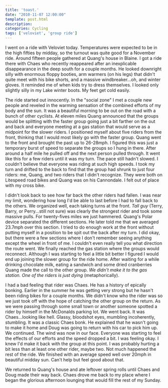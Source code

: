 ```yaml
---
title: 'toast.'
date: "2010-11-07 12:00:00"
template: post.html
description: 
categories: Cycling
tags: ['veloviet', 'group ride']
---
```


I went on a ride with Veloviet today. Temperatures were expected to be in the high fifties by midday, so the turnout was quite good for a November ride. Around fifteen people gathered at Quang's house in Blaine. I got a ride there with Chaes who recently reappeared after an inexplicable disappearance in the deep south for a couple months. He looked downright silly with enormous floppy booties, arm warmers (on his legs) that didn't quite meet with his bike shorts, and a massive windbreaker...oh, and winter gloves. It reminded me of when kids try to dress themselves. I looked only slightly silly in my Lake winter boots. My feet get cold easily.  
  
The ride started out innocently. In the "social zone" I met a couple new people and reveled in the warming sensation of the combined efforts of my body and the sun. It was a beautiful morning to be out on the road with a bunch of other cyclists. At eleven miles Quang announced that the groups would be splitting with the faster group going just a bit farther on the out and back and everyone meeting at a gas station that would serve as a midpoint for the slower riders. I positioned myself about five riders from the front, thinking that I would most likely go with the faster group. Quang went to the front and brought the past up to 26-28mph. I figured this was just a temporary burst of speed to separate the groups so I hung in there. After around a half mile he pulled off and the next person pulled through. It went like this for a few riders until it was my turn. The pace still hadn't slowed. I couldn't believe that everyone was riding at such high speeds. I took my turn and drifted to the back to find that the group had shrunk to just four riders: me, Quang, and two riders that I didn't recognize. They were both on Litespeed road bikes and Quang was on his Cannondale. I felt out of place with my cross bike.  
  
I didn't look back to see how far back the other riders had fallen. I was near my limit, wondering how long I'd be able to last before I had to fall back to the others. We organized well, each taking turns at the front. *Tall guy* (Terry, Barry, or Perry...still not sure) was clearly the strongest rider and took some massive pulls. For twenty-fives miles we just hammered. Quang's Polar device separated the different sections. He later told me that we averaged 23.7mph over this section. I tried to do enough work at the front without putting myself in a position to be spit out the back after my turn. I did okay, but there were a few sections where I don't remember seeing anything except the wheel in front of me. I couldn't even really tell you what direction the route went. We finally reached the gas station where the groups would reconnect. Although I was starting to feel a little bit better I figured I would end up joining the slower group for the ride home. After waiting for a while drinking chocolate milk, eating a sandwich and some dried cranberries Quang made the call to the other group. *We didn't make it to the gas station. One of the riders is just dying* (metaphorically).  
  
I had a bad feeling that rider was Chaes. He has a history of epically bonking. Earlier in the summer he was getting very strong but he hasn't been riding bikes for a couple months. We didn't know who the rider was so we just took off with the hope of catching the other group on the return. As we were passing through some small town or another someone spotted a rider by himself in the McDonalds parking lot. We went back. It was Chaes...looking like hell. Glassy, bloodshot eyes, mumbling incoherently, stumbling. It was a classic Chaes bonk. He explained that he wasn't going to make it home and Doug was going to return with his car to pick him up. We continued. The wind was now in our face. Everyone was starting to feel the effects of our efforts and the speed dropped a bit. I was feeling okay. I knew I'd make it back with the group at this point. I was probably hurting a bit less than at least one other rider, maybe two. Not much happened the rest of the ride. We finished with an average speed well over 20mph in beautiful midday sun. Can't help but feel good about that.  
  
We returned to Quang's house and ate leftover spring rolls until Chaes and Doug made their way back. Chaes drove me back to my place where I began the glorious afternoon lounging that would fill the rest of my Sunday.
